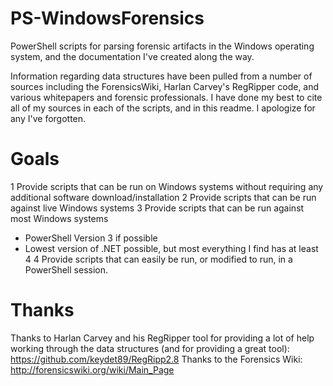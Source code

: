 # PS-WindowsForensics
PowerShell scripts for parsing forensic artifacts in the Windows operating system, and the documentation I've created along the way.  

Information regarding data structures have been pulled from a number of sources including the ForensicsWiki, Harlan Carvey's RegRipper code, and various whitepapers and forensic professionals.  I have done my best to cite all of my sources in each of the scripts, and in this readme.  I apologize for any I've forgotten.

# Goals
1 Provide scripts that can be run on Windows systems without requiring any additional software download/installation
2 Provide scripts that can be run against live Windows systems
3 Provide scripts that can be run against most Windows systems
  * PowerShell Version 3 if possible
  * Lowest version of .NET possible, but most everything I find has at least 4
4 Provide scripts that can easily be run, or modified to run, in a PowerShell session.

# Thanks
Thanks to Harlan Carvey and his RegRipper tool for providing a lot of help working through the data structures (and for providing a great tool): https://github.com/keydet89/RegRipp2.8
Thanks to the Forensics Wiki: http://forensicswiki.org/wiki/Main_Page


